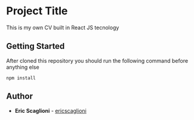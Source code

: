 # Project Title
This is my own CV built in React JS tecnology

## Getting Started
After cloned this repository you should run the following command before anything else
```
npm install
```
## Author
* **Eric Scaglioni** - [ericscaglioni](https://github.com/ericscaglioni)